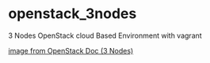 openstack_3nodes
================

3 Nodes OpenStack cloud Based Environment with vagrant

[image from OpenStack Doc (3 Nodes)](sources/installguide_arch-neutron.png)
